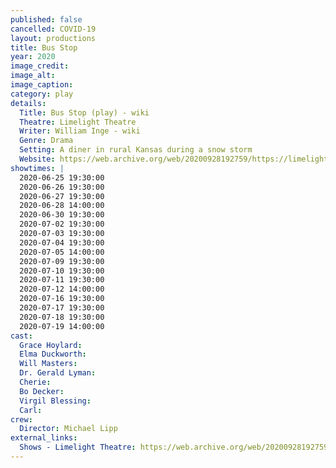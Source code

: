 ```yaml
---
published: false
cancelled: COVID-19
layout: productions
title: Bus Stop
year: 2020
image_credit: 
image_alt:
image_caption:
category: play
details:
  Title: Bus Stop (play) - wiki
  Theatre: Limelight Theatre
  Writer: William Inge - wiki
  Genre: Drama
  Setting: A diner in rural Kansas during a snow storm
  Website: https://web.archive.org/web/20200928192759/https://limelight-theatre.org/shows/
showtimes: |
  2020-06-25 19:30:00
  2020-06-26 19:30:00
  2020-06-27 19:30:00
  2020-06-28 14:00:00
  2020-06-30 19:30:00
  2020-07-02 19:30:00
  2020-07-03 19:30:00
  2020-07-04 19:30:00
  2020-07-05 14:00:00
  2020-07-09 19:30:00
  2020-07-10 19:30:00
  2020-07-11 19:30:00
  2020-07-12 14:00:00
  2020-07-16 19:30:00
  2020-07-17 19:30:00
  2020-07-18 19:30:00
  2020-07-19 14:00:00
cast:
  Grace Hoylard: 
  Elma Duckworth: 
  Will Masters: 
  Dr. Gerald Lyman: 
  Cherie: 
  Bo Decker: 
  Virgil Blessing: 
  Carl: 
crew:
  Director: Michael Lipp
external_links:
  Shows - Limelight Theatre: https://web.archive.org/web/20200928192759/https://limelight-theatre.org/shows/
---
```

  